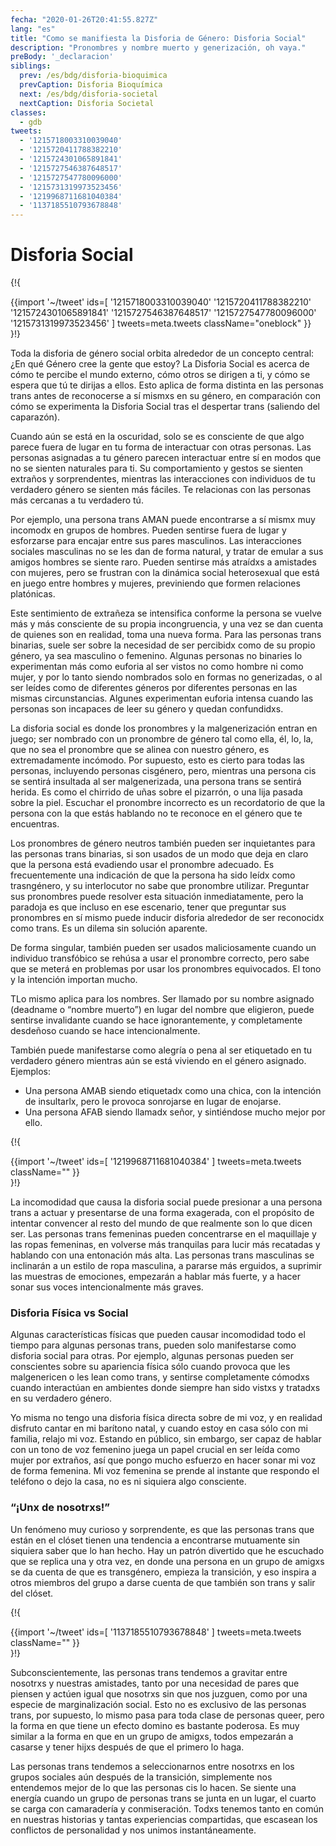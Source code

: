 ```yaml
---
fecha: "2020-01-26T20:41:55.827Z"
lang: "es"
title: "Como se manifiesta la Disforia de Género: Disforia Social"
description: "Pronombres y nombre muerto y generización, oh vaya."
preBody: '_declaracion'
siblings:
  prev: /es/bdg/disforia-bioquimica
  prevCaption: Disforia Bioquímica
  next: /es/bdg/disforia-societal
  nextCaption: Disforia Societal
classes:
  - gdb
tweets:
  - '1215718003310039040'
  - '1215720411788382210'
  - '1215724301065891841'
  - '1215727546387648517'
  - '1215727547780096000'
  - '1215731319973523456'
  - '1219968711681040384'
  - '1137185510793678848'
---
```


# Disforia Social

{!{ <div class="gutter">{{import '~/tweet' ids=[
  '1215718003310039040'
  '1215720411788382210'
  '1215724301065891841'
  '1215727546387648517'
  '1215727547780096000'
  '1215731319973523456'
] tweets=meta.tweets className="oneblock" }} </div> }!}

Toda la disforia de género social orbita alrededor de un concepto central: ¿En qué Género cree la gente que estoy? La Disforia Social es acerca de cómo te percibe el mundo externo, cómo otros se dirigen a ti, y cómo se espera que tú te dirijas a ellos. Esto aplica de forma distinta en las personas trans antes de reconocerse a sí mismxs en su género, en comparación con cómo se experimenta la Disforia Social tras el despertar trans (saliendo del caparazón).

Cuando aún se está en la oscuridad, solo se es consciente de que algo parece fuera de lugar en tu forma de interactuar con otras personas. Las personas asignadas a tu género parecen interactuar entre sí en modos que no se sienten naturales para ti. Su comportamiento y gestos se sienten extraños y sorprendentes, mientras las interacciones con individuos de tu verdadero género se sienten más fáciles. Te relacionas con las personas más cercanas a tu verdadero tú.

Por ejemplo, una persona trans AMAN puede encontrarse a sí mismx muy incomodx en grupos de hombres. Pueden sentirse fuera de lugar y esforzarse para encajar entre sus pares masculinos. Las interacciones sociales masculinas no se les dan de forma natural, y tratar de emular a sus amigos hombres se siente raro. Pueden sentirse más atraídxs a amistades con mujeres, pero se frustran con la dinámica social heterosexual que está en juego entre hombres y mujeres, previniendo que formen relaciones platónicas.

Este sentimiento de extrañeza se intensifica conforme la persona se vuelve más y más consciente de su propia incongruencia, y una vez se dan cuenta de quienes son en realidad, toma una nueva forma. Para las personas trans binarias, suele ser sobre la necesidad de ser percibidx como de su propio género, ya sea masculino o femenino. Algunas personas no binaries lo experimentan más como euforia al ser vistos no como hombre ni como mujer, y por lo tanto siendo nombrados solo en formas no generizadas, o al ser leídes como de diferentes géneros por diferentes personas en las mismas circunstancias. Algunes experimentan euforia intensa cuando las personas son incapaces de leer su género y quedan confundidxs.

La disforia social es donde los pronombres y la malgenerización entran en juego; ser nombrado con un pronombre de género tal como ella, él, lo, la, que no sea el pronombre que se alinea con nuestro género, es extremadamente incómodo. Por supuesto, esto es cierto para todas las personas, incluyendo personas cisgénero, pero, mientras una persona cis se sentirá insultada al ser malgenerizada, una persona trans se sentirá herida. Es como el chirrido de uñas sobre el pizarrón, o una lija pasada sobre la piel. Escuchar el pronombre incorrecto es un recordatorio de que la persona con la que estás hablando no te reconoce en el género que te encuentras.

Los pronombres de género neutros también pueden ser inquietantes para las personas trans binarias, si son usados de un modo que deja en claro que la persona está evadiendo usar el pronombre adecuado. Es frecuentemente una indicación de que la persona ha sido leídx como trasngénero, y su interlocutor no sabe que pronombre utilizar. Preguntar sus pronombres puede resolver esta situación inmediatamente, pero la paradoja es que incluso en ese escenario, tener que preguntar sus pronombres en sí mismo puede inducir disforia alrededor de ser reconocidx como trans. Es un dilema sin solución aparente.

De forma singular, también pueden ser usados maliciosamente cuando un individuo transfóbico se rehúsa a usar el pronombre correcto, pero sabe que se meterá en problemas por usar los pronombres equivocados. El tono y la intención importan mucho.

TLo mismo aplica para los nombres. Ser llamado por su nombre asignado (deadname o “nombre muerto”) en lugar del nombre que eligieron, puede sentirse invalidante cuando se hace ignorantemente, y completamente desdeñoso cuando se hace intencionalmente.

También puede manifestarse como alegría o pena al ser etiquetado en tu verdadero género mientras aún se está viviendo en el género asignado. Ejemplos:

-	Una persona AMAB siendo etiquetadx como una chica, con la intención de insultarlx, pero le provoca sonrojarse en lugar de enojarse.
-	Una persona AFAB siendo llamadx señor, y sintiéndose mucho mejor por ello.

{!{ <div class="gutter">{{import '~/tweet' ids=[
  '1219968711681040384'
] tweets=meta.tweets className="" }} </div> }!}

La incomodidad que causa la disforia social puede presionar a una persona trans a actuar y presentarse de una forma exagerada, con el propósito de intentar convencer al resto del mundo de que realmente son lo que dicen ser. Las personas trans femeninas pueden concentrarse en el maquillaje y las ropas femeninas, en volverse más tranquilas para lucir más recatadas y hablando con una entonación más alta. Las personas trans masculinas se inclinarán a un estilo de ropa masculina, a pararse más erguidos, a suprimir las muestras de emociones, empezarán a hablar más fuerte, y a hacer sonar sus voces intencionalmente más graves.

### Disforia Física vs Social

Algunas características físicas que pueden causar incomodidad todo el tiempo para algunas personas trans, pueden solo manifestarse como disforia social para otras. Por ejemplo, algunas personas pueden ser conscientes sobre su apariencia física sólo cuando provoca que les malgenericen o les lean como trans, y sentirse completamente cómodxs cuando interactúan en ambientes donde siempre han sido vistxs y tratadxs en su verdadero género.

Yo misma no tengo una disforia física directa sobre de mi voz, y en realidad disfruto cantar en mi barítono natal, y cuando estoy en casa sólo con mi familia, relajo mi voz. Estando en público, sin embargo, ser capaz de hablar con un tono de voz femenino juega un papel crucial en ser leída como mujer por extraños, así que pongo mucho esfuerzo en hacer sonar mi voz de forma femenina. Mi voz femenina se prende al instante que respondo el teléfono o dejo la casa, no es ni siquiera algo consciente.

### “¡Unx de nosotrxs!”

Un fenómeno muy curioso y sorprendente, es que las personas trans que están en el clóset tienen una tendencia a encontrarse mutuamente sin siquiera saber que lo han hecho. Hay un patrón divertido que he escuchado que se replica una y otra vez, en donde una persona en un grupo de amigxs se da cuenta de que es transgénero, empieza la transición, y eso inspira a otros miembros del grupo a darse cuenta de que también son trans y salir del clóset.

{!{ <div class="gutter">{{import '~/tweet' ids=[
  '1137185510793678848'
] tweets=meta.tweets className="" }} </div> }!}

Subconscientemente, las personas trans tendemos a gravitar entre nosotrxs y nuestras amistades, tanto por una necesidad de pares que piensen y actúen igual que nosotrxs sin que nos juzguen, como por una especie de marginalización social. Esto no es exclusivo de las personas trans, por supuesto, lo mismo pasa para toda clase de personas queer, pero la forma en que tiene un efecto domino es bastante poderosa. Es muy similar a la forma en que en un grupo de amigxs, todos empezarán a casarse y tener hijxs después de que el primero lo haga.

Las personas trans tendemos a seleccionarnos entre nosotrxs en los grupos sociales aún después de la transición, simplemente nos entendemos mejor de lo que las personas cis lo hacen. Se siente una energía cuando un grupo de personas trans se junta en un lugar, el cuarto se carga con camaradería y conmiseración. Todxs tenemos tanto en común en nuestras historias y tantas experiencias compartidas, que escasean los conflictos de personalidad y nos unimos instantáneamente.
